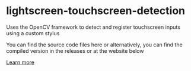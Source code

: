 # lightscreen-touchscreen-detection
Uses the OpenCV framework to detect and register touchscreen inputs using a custom stylus

You can find the source code files here or alternatively, you can find the compiled version in the releases or at the website below

<a href="https://imaadnisar.github.io/lightscreen-touchscreen-detection">Learn more</a>
